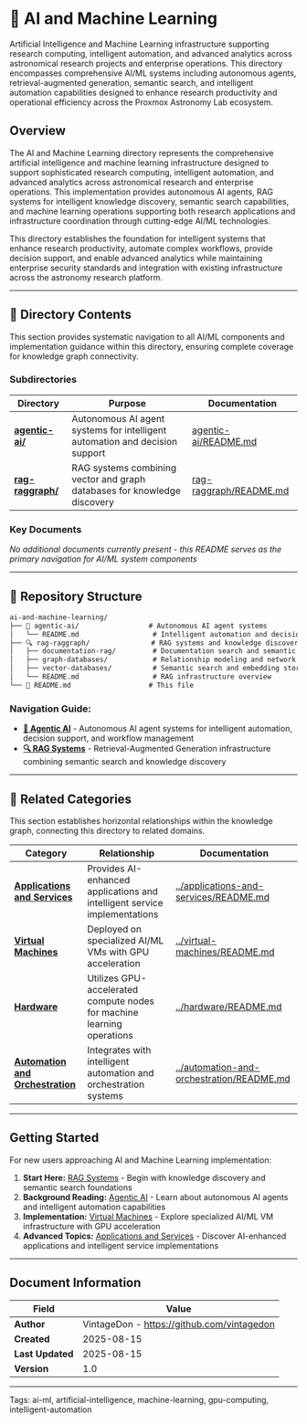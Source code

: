 <!--
---
title: "AI and Machine Learning"
description: "Artificial Intelligence and Machine Learning infrastructure supporting research computing, intelligent automation, and advanced analytics across astronomical research projects and enterprise operations"
author: "VintageDon - https://github.com/vintagedon"
ai_contributor: "Claude Sonnet 4 (claude-4-sonnet-20250514)"
date: "2025-08-15"
version: "1.0"
status: "Published"
tags:
- type: directory-overview
- domain: ai-ml
- tech: machine-learning
- tech: artificial-intelligence
- tech: gpu-computing
- compliance: cis-benchmark
- phase: phase-1
related_documents:
- "[Applications and Services](../applications-and-services/README.md)"
- "[Virtual Machines](../virtual-machines/README.md)"
- "[Hardware](../hardware/README.md)"
---
-->

# 🧠 **AI and Machine Learning**

Artificial Intelligence and Machine Learning infrastructure supporting research computing, intelligent automation, and advanced analytics across astronomical research projects and enterprise operations. This directory encompasses comprehensive AI/ML systems including autonomous agents, retrieval-augmented generation, semantic search, and intelligent automation capabilities designed to enhance research productivity and operational efficiency across the Proxmox Astronomy Lab ecosystem.

## **Overview**

The AI and Machine Learning directory represents the comprehensive artificial intelligence and machine learning infrastructure designed to support sophisticated research computing, intelligent automation, and advanced analytics across astronomical research and enterprise operations. This implementation provides autonomous AI agents, RAG systems for intelligent knowledge discovery, semantic search capabilities, and machine learning operations supporting both research applications and infrastructure coordination through cutting-edge AI/ML technologies.

This directory establishes the foundation for intelligent systems that enhance research productivity, automate complex workflows, provide decision support, and enable advanced analytics while maintaining enterprise security standards and integration with existing infrastructure across the astronomy research platform.

---

## **📂 Directory Contents**

This section provides systematic navigation to all AI/ML components and implementation guidance within this directory, ensuring complete coverage for knowledge graph connectivity.

### **Subdirectories**

| **Directory** | **Purpose** | **Documentation** |
|--------------|-------------|-------------------|
| **[agentic-ai/](agentic-ai/)** | Autonomous AI agent systems for intelligent automation and decision support | [agentic-ai/README.md](agentic-ai/README.md) |
| **[rag-raggraph/](rag-raggraph/)** | RAG systems combining vector and graph databases for knowledge discovery | [rag-raggraph/README.md](rag-raggraph/README.md) |

### **Key Documents**

*No additional documents currently present - this README serves as the primary navigation for AI/ML system components*

---

## **📁 Repository Structure**

``` markdown
ai-and-machine-learning/
├── 🤖 agentic-ai/                 # Autonomous AI agent systems
│   └── README.md                  # Intelligent automation and decision support
├── 🔍 rag-raggraph/               # RAG systems and knowledge discovery
│   ├── documentation-rag/         # Documentation search and semantic retrieval
│   ├── graph-databases/           # Relationship modeling and network analysis  
│   ├── vector-databases/          # Semantic search and embedding storage
│   └── README.md                  # RAG infrastructure overview
└── 📝 README.md                   # This file
```

### **Navigation Guide:**

- **[🤖 Agentic AI](agentic-ai/README.md)** - Autonomous AI agent systems for intelligent automation, decision support, and workflow management
- **[🔍 RAG Systems](rag-raggraph/README.md)** - Retrieval-Augmented Generation infrastructure combining semantic search and knowledge discovery

---

## **🔗 Related Categories**

This section establishes horizontal relationships within the knowledge graph, connecting this directory to related domains.

| **Category** | **Relationship** | **Documentation** |
|--------------|------------------|-------------------|
| **[Applications and Services](../applications-and-services/README.md)** | Provides AI-enhanced applications and intelligent service implementations | [../applications-and-services/README.md](../applications-and-services/README.md) |
| **[Virtual Machines](../virtual-machines/README.md)** | Deployed on specialized AI/ML VMs with GPU acceleration | [../virtual-machines/README.md](../virtual-machines/README.md) |
| **[Hardware](../hardware/README.md)** | Utilizes GPU-accelerated compute nodes for machine learning operations | [../hardware/README.md](../hardware/README.md) |
| **[Automation and Orchestration](../automation-and-orchestration/README.md)** | Integrates with intelligent automation and orchestration systems | [../automation-and-orchestration/README.md](../automation-and-orchestration/README.md) |

---

## **Getting Started**

For new users approaching AI and Machine Learning implementation:

1. **Start Here:** [RAG Systems](rag-raggraph/README.md) - Begin with knowledge discovery and semantic search foundations
2. **Background Reading:** [Agentic AI](agentic-ai/README.md) - Learn about autonomous AI agents and intelligent automation capabilities
3. **Implementation:** [Virtual Machines](../virtual-machines/README.md) - Explore specialized AI/ML VM infrastructure with GPU acceleration
4. **Advanced Topics:** [Applications and Services](../applications-and-services/README.md) - Discover AI-enhanced applications and intelligent service implementations

---

## **Document Information**

| **Field** | **Value** |
|-----------|-----------|
| **Author** | VintageDon - <https://github.com/vintagedon> |
| **Created** | 2025-08-15 |
| **Last Updated** | 2025-08-15 |
| **Version** | 1.0 |

---
Tags: ai-ml, artificial-intelligence, machine-learning, gpu-computing, intelligent-automation
